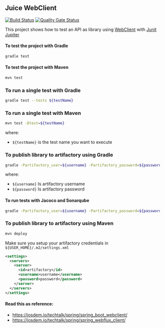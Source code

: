 Juice WebClient
----------------------------------------

[![Build Status](https://app.travis-ci.com/josdem/juice-webclient.svg?branch=master)](https://app.travis-ci.com/josdem/juice-webclient)
[![Quality Gate Status](https://sonar.josdem.io/api/project_badges/measure?project=com.josdem.jugoterapia.webclient%3Ajuice-webclient&metric=alert_status)](https://sonar.josdem.io/dashboard?id=com.josdem.jugoterapia.webclient%3Ajuice-webclient)

This project shows how to test an API as library using [WebClient](https://docs.spring.io/spring-boot/docs/2.0.3.RELEASE/reference/html/boot-features-webclient.html) with [Junit Jupiter](https://junit.org/junit5/docs/current/user-guide/)

#### To test the project with Gradle

```bash
gradle test
```

#### To test the project with Maven

```bash
mvn test
```

### To run a single test with Gradle

```bash
gradle test --tests ${testName}
```

### To run a single test with Maven

```bash
mvn test -Dtest=${testName}
```

where:

- `${testName}` is the test name you want to execute

### To publish library to artifactory using Gradle

```bash
gradle -Partifactory_user=${username} -Partifactory_password=${password} publish
```

where:

- `${username}` Is artifactory username
- `${password}` Is artifactory password

#### To run tests with Jacoco and Sonarqube

```bash
gradle -Partifactory_user=${username} -Partifactory_password=${password} jacocoTestReport sonarqube test
```

### To publish library to artifactory using Maven

```bash
mvn deploy
```

Make sure you setup your artifactory credentials in `${USER_HOME}/.m2/settings.xml`

```xml
<settings>
  <servers>
    <server>
      <id>artifactory</id>
      <username>username</username>
      <password>password</password>
    </server>
  </servers>
</settings>
```

#### Read this as reference:

* https://josdem.io/techtalk/spring/spring_boot_webclient/
* https://josdem.io/techtalk/spring/spring_webflux_client/